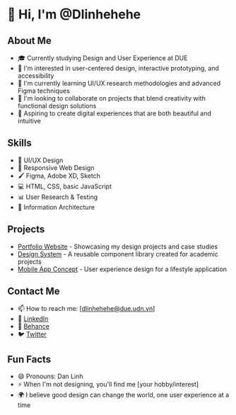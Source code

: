 # 👋 Hi, I'm @Dlinhehehe

## About Me
- 🎓 Currently studying Design and User Experience at DUE
- 👀 I'm interested in user-centered design, interactive prototyping, and accessibility
- 🌱 I'm currently learning UI/UX research methodologies and advanced Figma techniques
- 💞️ I'm looking to collaborate on projects that blend creativity with functional design solutions
- 🚀 Aspiring to create digital experiences that are both beautiful and intuitive

## Skills
- 🎨 UI/UX Design
- 📱 Responsive Web Design
- 🖌️ Figma, Adobe XD, Sketch
- 💻 HTML, CSS, basic JavaScript
- 📊 User Research & Testing
- 🧠 Information Architecture

## Projects
- [Portfolio Website](https://your-portfolio-link.com) - Showcasing my design projects and case studies
- [Design System](link-to-repository) - A reusable component library created for academic projects
- [Mobile App Concept](link-to-repository) - User experience design for a lifestyle application

## Contact Me
- 📫 How to reach me: [dlinhehehe@due.udn.vn]
- 🔗 [LinkedIn](https://www.linkedin.com/in/your-profile/)
- 🎨 [Behance](https://www.behance.net/your-profile)
- 🐦 [Twitter](https://twitter.com/your-handle)

## Fun Facts
- 😄 Pronouns: Dan Linh
- ⚡ When I'm not designing, you'll find me [your hobby/interest]
- 🌍 I believe good design can change the world, one user experience at a time

<!---
Dlinhehehe/Dlinhehehe is a ✨ special ✨ repository because its `README.md` (this file) appears on your GitHub profile.
You can click the Preview link to take a look at your changes.
--->
